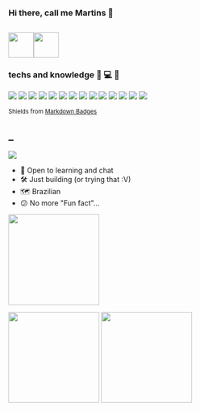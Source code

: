 ### Hi there, call me Martins :ghost: 
[<img height="50em" src="https://images.credly.com/size/340x340/images/6a254dad-77e5-4e71-8049-94e5c7a15981/azure-fundamentals-600x600.png" />](https://www.credly.com/badges/42b407ff-1ed6-4c63-91a3-c161d0c5cc17)[<img height="50em" src="https://cdn.qwiklabs.com/lgxK3TpAlbNALRuOKfnPYDtiuhplriMBS2%2FBqEpt%2BB0%3D">](https://www.qwiklabs.com/public_profiles/9cfe6470-50c8-4f4f-abb7-790277e23a87/badges/1559428)
--------------

### techs and knowledge :hammer: :computer: :wrench:
<img src="https://img.shields.io/badge/python-3670A0?style=for-the-badge&logo=python&logoColor=ffdd54"/>  <img src="https://img.shields.io/badge/shell_script-%23121011.svg?style=for-the-badge&logo=gnu-bash&logoColor=white"/>  <img src="https://img.shields.io/badge/bitbucket-%230047B3.svg?style=for-the-badge&logo=bitbucket&logoColor=white"/>  <img src="https://img.shields.io/badge/github-%23121011.svg?style=for-the-badge&logo=github&logoColor=white"/>  <img src="https://img.shields.io/badge/git-%23F05033.svg?style=for-the-badge&logo=git&logoColor=white"/>  <img src="https://img.shields.io/badge/azure-%230072C6.svg?style=for-the-badge&logo=azure-devops&logoColor=white"/>  <img src="https://img.shields.io/badge/GoogleCloud-%234285F4.svg?style=for-the-badge&logo=google-cloud&logoColor=white"/>   <img src="https://img.shields.io/badge/postgres-%23316192.svg?style=for-the-badge&logo=postgresql&logoColor=white"/>  <img src="https://img.shields.io/badge/Linux-FCC624?style=for-the-badge&logo=linux&logoColor=black"/>  <img src="https://img.shields.io/badge/Ubuntu-E95420?style=for-the-badge&logo=ubuntu&logoColor=white"/>  <img src="https://img.shields.io/badge/Windows-0078D6?style=for-the-badge&logo=windows&logoColor=white"/>  <img src="https://img.shields.io/badge/docker-%230db7ed.svg?style=for-the-badge&logo=docker&logoColor=white"/>  <img src="https://img.shields.io/badge/jira-%230A0FFF.svg?style=for-the-badge&logo=jira&logoColor=white"/>  <img src="https://img.shields.io/badge/terraform-%235835CC.svg?style=for-the-badge&logo=terraform&logoColor=white"/>

<sub>Shields from [Markdown Badges](https://ileriayo.github.io/markdown-badges/)</sub>  

_
------------------

[<img src="https://img.shields.io/badge/LinkedIn-0077B5?style=for-the-badge&logo=linkedin&logoColor=white" />](https://www.linkedin.com/in/lucasmrtins/) 

- :eyes: Open to learning and chat 
- :hammer_and_wrench: Just building (or trying that :V)
- :world_map: Brazilian
- :confused: No more "Fun fact"...


<img height="180em" src="https://github-readme-stats.vercel.app/api?username=lcs-martins&show_icons=true&hide_border=true&hide_rank=true" /> 

<img height="180em" src="https://img1.picmix.com/output/stamp/normal/8/6/5/6/1756568_c4174.gif" /> <img height="180em" src="https://github-readme-stats.vercel.app/api/top-langs/?username=lcs-martins&layout=compact&hide_border=true" /> 



